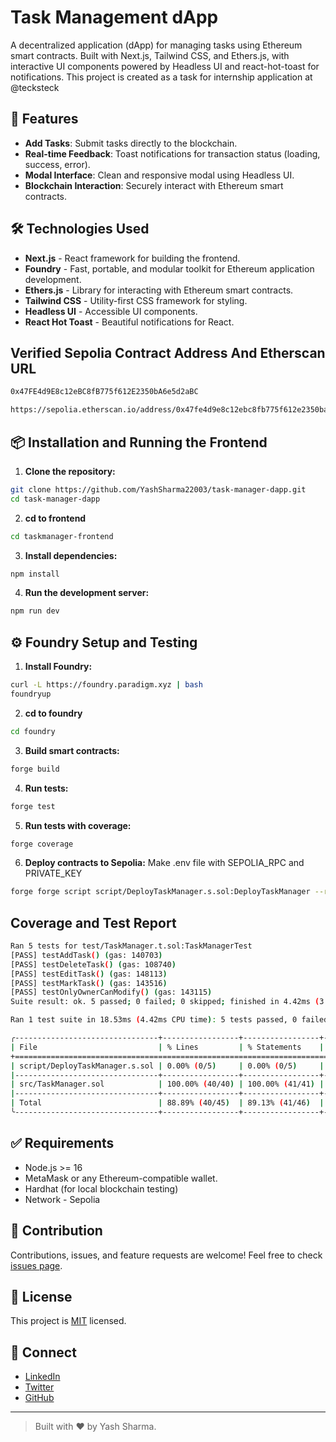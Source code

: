 # Task Management dApp

A decentralized application (dApp) for managing tasks using Ethereum smart contracts. Built with Next.js, Tailwind CSS, and Ethers.js, with interactive UI components powered by Headless UI and react-hot-toast for notifications. This project is created as a task for internship application at @tecksteck

## 🚀 Features
- **Add Tasks**: Submit tasks directly to the blockchain.
- **Real-time Feedback**: Toast notifications for transaction status (loading, success, error).
- **Modal Interface**: Clean and responsive modal using Headless UI.
- **Blockchain Interaction**: Securely interact with Ethereum smart contracts.

## 🛠️ Technologies Used
- **Next.js** - React framework for building the frontend.
- **Foundry** - Fast, portable, and modular toolkit for Ethereum application development.
- **Ethers.js** - Library for interacting with Ethereum smart contracts.
- **Tailwind CSS** - Utility-first CSS framework for styling.
- **Headless UI** - Accessible UI components.
- **React Hot Toast** - Beautiful notifications for React.

## Verified Sepolia Contract Address And Etherscan URL

```bash
0x47FE4d9E8c12eBC8fB775f612E2350bA6e5d2aBC
```

```bash
https://sepolia.etherscan.io/address/0x47fe4d9e8c12ebc8fb775f612e2350ba6e5d2abc
```

## 📦 Installation and Running the Frontend
1. **Clone the repository:**
```bash
git clone https://github.com/YashSharma22003/task-manager-dapp.git
cd task-manager-dapp
```
2. **cd to frontend**
```bash
cd taskmanager-frontend
```
3. **Install dependencies:**
```bash
npm install
```

4. **Run the development server:**
```bash
npm run dev
```

## ⚙️ Foundry Setup and Testing

1. **Install Foundry:**
```bash
curl -L https://foundry.paradigm.xyz | bash
foundryup
```
2. **cd to foundry**
```bash
cd foundry
```
3. **Build smart contracts:**
```bash
forge build
```

4. **Run tests:**
```bash
forge test
```

5. **Run tests with coverage:**
```bash
forge coverage
```

6. **Deploy contracts to Sepolia:**
Make .env file with SEPOLIA_RPC and PRIVATE_KEY
```bash
forge forge script script/DeployTaskManager.s.sol:DeployTaskManager --rpc-url $SEPOLIA_RPC --private-key $PRIVATE_KEY --broadcast -vvv
```

## Coverage and Test Report

```bash
Ran 5 tests for test/TaskManager.t.sol:TaskManagerTest
[PASS] testAddTask() (gas: 140703)
[PASS] testDeleteTask() (gas: 108740)
[PASS] testEditTask() (gas: 148113)
[PASS] testMarkTask() (gas: 143516)
[PASS] testOnlyOwnerCanModify() (gas: 143115)
Suite result: ok. 5 passed; 0 failed; 0 skipped; finished in 4.42ms (3.74ms CPU time)

Ran 1 test suite in 18.53ms (4.42ms CPU time): 5 tests passed, 0 failed, 0 skipped (5 total tests)

╭--------------------------------+-----------------+-----------------+---------------+---------------╮
| File                           | % Lines         | % Statements    | % Branches    | % Funcs       |
+====================================================================================================+
| script/DeployTaskManager.s.sol | 0.00% (0/5)     | 0.00% (0/5)     | 100.00% (0/0) | 0.00% (0/1)   |
|--------------------------------+-----------------+-----------------+---------------+---------------|
| src/TaskManager.sol            | 100.00% (40/40) | 100.00% (41/41) | 100.00% (9/9) | 100.00% (6/6) |
|--------------------------------+-----------------+-----------------+---------------+---------------|
| Total                          | 88.89% (40/45)  | 89.13% (41/46)  | 100.00% (9/9) | 85.71% (6/7)  |
╰--------------------------------+-----------------+-----------------+---------------+---------------╯

```
## ✅ Requirements
- Node.js >= 16
- MetaMask or any Ethereum-compatible wallet.
- Hardhat (for local blockchain testing)
- Network - Sepolia

## 🤝 Contribution
Contributions, issues, and feature requests are welcome! Feel free to check [issues page](https://github.com/YashSharma22003/task-manager-dapp/issues).

## 📔 License
This project is [MIT](LICENSE) licensed.

## 🔗 Connect
- [LinkedIn](https://www.linkedin.com/in/yash-sharma-655985205)
- [Twitter](https://x.com/yash_ether)
- [GitHub](https://github.com/YashSharma22003)

---

> Built with ❤️ by Yash Sharma.

